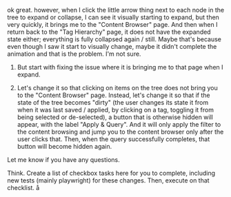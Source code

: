 ok great. however, when I click the little arrow thing next to each node in the tree to expand or collapse, I can see it
visually starting to expand, but then very quickly, it brings me to the "Content Browser" page. And then when I return 
back to the "Tag Hierarchy" page, it does not have the expanded state either; everything is fully collapsed again / 
still. Maybe that's because even though I saw it start to visually change, maybe it didn't complete the animation and 
that is the problem. I'm not sure. 

1. But start with fixing the issue where it is bringing me to that page when I expand. 

2. Let's change it so that clicking on items on the tree does not bring you to the "Content Browser" page. Instead, let's 
change it so that if the state of the tree becomes "dirty" (the user changes its state it from when it was last saved / 
applied, by clicking on a tag, toggling it from being selected or de-selected), a button that is otherwise hidden will 
appear, with the label "Apply & Query". And it will only apply the filter to the content browsing and jump you 
to the content browser only after the user clicks that. Then, when the query successfully completes, that button will 
become hidden again.

Let me know if you have any questions.

Think. Create a list of checkbox tasks here for you to complete, including new tests (mainly playwright) for these 
changes. Then, execute on that checklist.
å